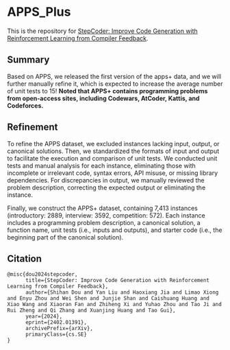 # APPS_Plus
This is the repository for [StepCoder: Improve Code Generation with Reinforcement Learning from Compiler Feedback](https://arxiv.org/pdf/2402.01391.pdf).
## Summary
Based on APPS, we released the first version of the apps+ data, and we will further manually refine it, which is expected to increase the average number of unit tests to 15! **Noted that APPS+ contains programming problems from open-access sites, including Codewars, AtCoder, Kattis, and Codeforces.**
## Refinement
To refine the APPS dataset, we excluded instances lacking input, output, or canonical solutions. Then, we standardized the formats of input and output to facilitate the execution and comparison of unit tests. We conducted unit tests and manual analysis for each instance, eliminating those with incomplete or irrelevant code, syntax errors, API misuse, or missing library dependencies. For discrepancies in output, we manually reviewed the problem description, correcting the expected output or eliminating the instance.

Finally, we construct the APPS+ dataset, containing 7,413 instances (introductory: 2889, interview: 3592, competition: 572). Each instance includes a programming problem description, a canonical solution, a function name, unit tests (i.e., inputs and outputs), and starter code (i.e., the beginning part of the canonical solution). 
## Citation
```
@misc{dou2024stepcoder,
      title={StepCoder: Improve Code Generation with Reinforcement Learning from Compiler Feedback}, 
      author={Shihan Dou and Yan Liu and Haoxiang Jia and Limao Xiong and Enyu Zhou and Wei Shen and Junjie Shan and Caishuang Huang and Xiao Wang and Xiaoran Fan and Zhiheng Xi and Yuhao Zhou and Tao Ji and Rui Zheng and Qi Zhang and Xuanjing Huang and Tao Gui},
      year={2024},
      eprint={2402.01391},
      archivePrefix={arXiv},
      primaryClass={cs.SE}
}
```

